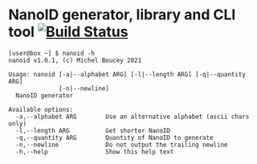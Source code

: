 # NanoID generator, library and CLI tool [![Build Status](https://travis-ci.org/MichelBoucey/NanoID.svg?branch=main)](https://travis-ci.org/github/MichelBoucey/NanoID)

```
[user@box ~] $ nanoid -h
nanoid v1.0.1, (c) Michel Boucey 2021

Usage: nanoid [-a|--alphabet ARG] [-l|--length ARG] [-q|--quantity ARG] 
              [-n|--newline]
  NanoID generator

Available options:
  -a,--alphabet ARG        Use an alternative alphabet (ascii chars only)
  -l,--length ARG          Get shorter NanoID
  -q,--quantity ARG        Quantity of NanoID to generate
  -n,--newline             Do not output the trailing newline
  -h,--help                Show this help text
```

